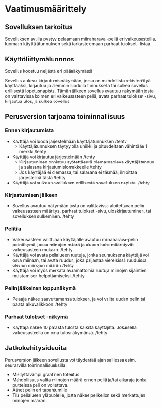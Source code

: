 # Vaatimusmäärittely

## Sovelluksen tarkoitus

Sovelluksen avulla pystyy pelaamaan miinaharava -peliä eri vaikeusasteilla, luomaan käyttäjätunnuksen sekä tarkastelemaan parhaat tulokset -listaa. 

## Käyttöliittymäluonnos

Sovellus koostuu neljästä eri päänäkymästä

Sovellus aukeaa kirjautumisnäkymään, jossa on mahdollista rekisteröityä käyttäjäksi, kirjautua jo aiemmin luodulla tunnuksella tai sulkea sovellus erillisestä lopetusnapista. Tämän jälkeen 
sovellus avautuu näkymään josta on valittavissa kolmen eri vaikeusasteen peliä, avata parhaat tulokset -sivu, kirjautua ulos, ja sulkea sovellus

## Perusversion tarjoama toiminnallisuus

### Ennen kirjautumista

- Käyttäjä voi luoda järjestelmään käyttäjätunnuksen /tehty
  - Käyttäjätunnuksen täytyy olla uniikki ja pituudeltaan vähintään 1 merkki /tehty
- Käyttäjä voi kirjautua järjestelmään /tehty
  - Kirjautuminen onnistuu syötettäessä olemassaoleva käyttäjätunnus ja salasana kirjautumislomakkeelle /tehty
  - Jos käyttäjää ei olemassa, tai salasana ei täsmää, ilmoittaa järjestelmä tästä /tehty
- Käyttäjä voi sulkea sovelluksen erillisestä sovelluksen napista. /tehty

### Kirjautumisen jälkeen

- Sovellus avautuu näkymään josta on valittavissa aloitettavan pelin vaikeusasteen määritys, parhaat tulokset -sivu, 
uloskirjautuminen, tai sovelluksen sulkeminen. /tehty

### Pelitila

- Vaikeusasteen valittuaan käyttäjälle avautuu miinaharava-pelin pelinäkymä, jossa miinojen määrä ja alueen koko määrittyvät vaikeusasteen mukaan. /tehty
- Käyttäjä voi avata pelialueen ruutuja, jonka seurauksena käyttäjä voi osua miinaan, tai avata ruudun, joka paljastaa viereisissä ruuduissa olevien miinojen määrän /tehty
- Käyttäjä voi myös merkata avaamattomia ruutuja miinojen sijaintien muistamisen helpottamiseksi. /tehty

### Pelin jääkeinen loppunäkymä

- Pelaaja näkee saavuttamansa tuloksen, ja voi valita uuden pelin tai palata alkuvalikkoon. /tehty

### Parhaat tulokset -näkymä

- Käyttäjä näkee 10 parasta tulosta kaikilta käyttäjiltä. Jokaisella vaikeusasteella on oma tulosnäkymänsä. /tehty

## Jatkokehitysideoita

Perusversion jälkeen sovellusta voi täydentää ajan salliessa esim. seuraavilla toiminnallisuuksilla:

- Miellyttävämpi graafinen toteutus
- Mahdollisuus valita miinojen määrä ennen peliä ja/tai aikaraja jonka puitteissa peli on voitettava. 
- Äänet pelin eri tapahtumille
- Tila pelialueen yläpuolelle, josta näkee pelikellon sekä merkattujen miinojen määrän.
